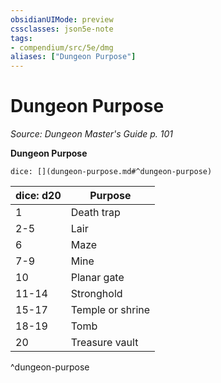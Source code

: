 ```yaml
---
obsidianUIMode: preview
cssclasses: json5e-note
tags:
- compendium/src/5e/dmg
aliases: ["Dungeon Purpose"]
---
```

# Dungeon Purpose
*Source: Dungeon Master's Guide p. 101* 

**Dungeon Purpose**

`dice: [](dungeon-purpose.md#^dungeon-purpose)`

| dice: d20 | Purpose |
|-----------|---------|
| 1 | Death trap |
| 2-5 | Lair |
| 6 | Maze |
| 7-9 | Mine |
| 10 | Planar gate |
| 11-14 | Stronghold |
| 15-17 | Temple or shrine |
| 18-19 | Tomb |
| 20 | Treasure vault |
^dungeon-purpose